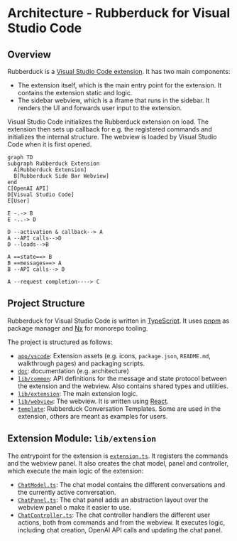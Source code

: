 # Architecture - Rubberduck for Visual Studio Code

## Overview

Rubberduck is a [Visual Studio Code extension](https://code.visualstudio.com/api). It has two main components:

- The extension itself, which is the main entry point for the extension. It contains the extension static and logic.
- The sidebar webview, which is a iframe that runs in the sidebar. It renders the UI and forwards user input to the extension.

Visual Studio Code initializes the Rubberduck extension on load. The extension then sets up callback for e.g. the registered commands and initializes the internal structure. The webview is loaded by Visual Studio Code when it is first opened.

```mermaid
graph TD
subgraph Rubberduck Extension
  A[Rubberduck Extension]
  B[Rubberduck Side Bar Webview]
end
C[OpenAI API]
D[Visual Studio Code]
E[User]

E -.-> B
E -..-> D

D --activation & callback--> A
A --API calls-->D
D --loads-->B

A ==state==> B
B ==messages==> A
B --API calls--> D

A --request completion----> C
```

## Project Structure

Rubberduck for Visual Studio Code is written in [TypeScript](https://www.typescriptlang.org/). It uses [pnpm](https://pnpm.io/) as package manager and [Nx](https://nx.dev/) for monorepo tooling.

The project is structured as follows:

- [`app/vscode`](https://github.com/rubberduck-ai/rubberduck-vscode/tree/main/app/vscode): Extension assets (e.g. icons, `package.json`, `README.md`, walkthrough pages) and packaging scripts.
- [`doc`](https://github.com/rubberduck-ai/rubberduck-vscode/tree/main/doc): documentation (e.g. architecture)
- [`lib/common`](https://github.com/rubberduck-ai/rubberduck-vscode/tree/main/lib/common): API definitions for the message and state protocol between the extension and the webview. Also contains shared types and utilities.
- [`lib/extension`](https://github.com/rubberduck-ai/rubberduck-vscode/tree/main/lib/extension): The main extension logic.
- [`lib/webview`](https://github.com/rubberduck-ai/rubberduck-vscode/tree/main/lib/webview): The webview. It is written using [React](https://reactjs.org/).
- [`template`](https://github.com/rubberduck-ai/rubberduck-vscode/tree/main/template): Rubberduck Conversation Templates. Some are used in the extension, others are meant as examples for users.

## Extension Module: `lib/extension`

The entrypoint for the extension is [`extension.ts`](https://github.com/rubberduck-ai/rubberduck-vscode/blob/main/lib/extension/src/extension.ts). It registers the commands and the webview panel. It also creates the chat model, panel and controller, which execute the main logic of the extension:

- [`ChatModel.ts`](https://github.com/rubberduck-ai/rubberduck-vscode/blob/main/lib/extension/src/chat/ChatModel.ts): The chat model contains the different conversations and the currently active conversation.
- [`ChatPanel.ts`](https://github.com/rubberduck-ai/rubberduck-vscode/blob/main/lib/extension/src/chat/ChatPanel.ts): The chat panel adds an abstraction layout over the webview panel o make it easier to use.
- [`ChatController.ts`](https://github.com/rubberduck-ai/rubberduck-vscode/blob/main/lib/extension/src/chat/ChatController.ts): The chat controller handlers the different user actions, both from commands and from the webview. It executes logic, including chat creation, OpenAI API calls and updating the chat panel.

